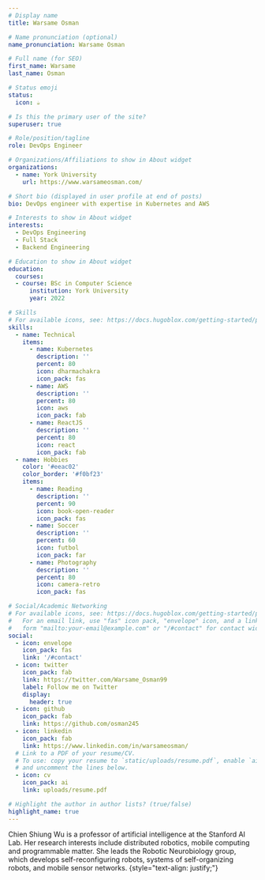 ```yaml
---
# Display name
title: Warsame Osman

# Name pronunciation (optional)
name_pronunciation: Warsame Osman

# Full name (for SEO)
first_name: Warsame
last_name: Osman

# Status emoji
status:
  icon: ☕️

# Is this the primary user of the site?
superuser: true

# Role/position/tagline
role: DevOps Engineer

# Organizations/Affiliations to show in About widget
organizations:
  - name: York University
    url: https://www.warsameosman.com/

# Short bio (displayed in user profile at end of posts)
bio: DevOps engineer with expertise in Kubernetes and AWS

# Interests to show in About widget
interests:
  - DevOps Engineering
  - Full Stack
  - Backend Engineering

# Education to show in About widget
education:
  courses:
  - course: BSc in Computer Science
      institution: York University
      year: 2022

# Skills
# For available icons, see: https://docs.hugoblox.com/getting-started/page-builder/#icons
skills:
  - name: Technical
    items:
      - name: Kubernetes
        description: ''
        percent: 80
        icon: dharmachakra
        icon_pack: fas
      - name: AWS
        description: ''
        percent: 80
        icon: aws
        icon_pack: fab
      - name: ReactJS
        description: ''
        percent: 80
        icon: react
        icon_pack: fab
  - name: Hobbies
    color: '#eeac02'
    color_border: '#f0bf23'
    items:
      - name: Reading
        description: ''
        percent: 90
        icon: book-open-reader
        icon_pack: fas
      - name: Soccer
        description: ''
        percent: 60
        icon: futbol
        icon_pack: far
      - name: Photography
        description: ''
        percent: 80
        icon: camera-retro
        icon_pack: fas

# Social/Academic Networking
# For available icons, see: https://docs.hugoblox.com/getting-started/page-builder/#icons
#   For an email link, use "fas" icon pack, "envelope" icon, and a link in the
#   form "mailto:your-email@example.com" or "/#contact" for contact widget.
social:
  - icon: envelope
    icon_pack: fas
    link: '/#contact'
  - icon: twitter
    icon_pack: fab
    link: https://twitter.com/Warsame_Osman99
    label: Follow me on Twitter
    display:
      header: true
  - icon: github
    icon_pack: fab
    link: https://github.com/osman245
  - icon: linkedin
    icon_pack: fab
    link: https://www.linkedin.com/in/warsameosman/
  # Link to a PDF of your resume/CV.
  # To use: copy your resume to `static/uploads/resume.pdf`, enable `ai` icons in `params.yaml`,
  # and uncomment the lines below.
  - icon: cv
    icon_pack: ai
    link: uploads/resume.pdf

# Highlight the author in author lists? (true/false)
highlight_name: true
---
```


Chien Shiung Wu is a professor of artificial intelligence at the Stanford AI Lab. Her research interests include distributed robotics, mobile computing and programmable matter. She leads the Robotic Neurobiology group, which develops self-reconfiguring robots, systems of self-organizing robots, and mobile sensor networks.
{style="text-align: justify;"}

